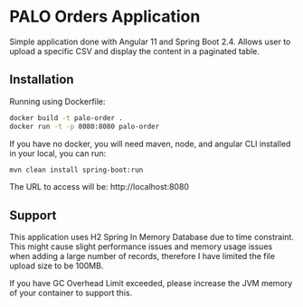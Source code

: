 # PALO Orders Application

Simple application done with Angular 11 and Spring Boot 2.4. Allows user to upload a specific CSV and display the content in a paginated table.

## Installation

Running using Dockerfile: 

```bash
docker build -t palo-order .
docker run -t -p 8080:8080 palo-order
```

If you have no docker, you will need maven, node, and angular CLI installed in your local, you can run:

```bash
mvn clean install spring-boot:run
```

The URL to access will be: http://localhost:8080

## Support

This application uses H2 Spring In Memory Database due to time constraint. This might cause slight performance issues and memory usage issues when adding a large number of records, therefore I have limited the file upload size to be 100MB.

If you have GC Overhead Limit exceeded, please increase the JVM memory of your container to support this.
